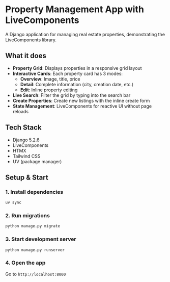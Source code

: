 # Property Management App with LiveComponents

A Django application for managing real estate properties, demonstrating the LiveComponents library.

## What it does

- **Property Grid**: Displays properties in a responsive grid layout
- **Interactive Cards**: Each property card has 3 modes:
  - **Overview**: Image, title, price
  - **Detail**: Complete information (city, creation date, etc.)
  - **Edit**: Inline property editing
- **Live Search**: Filter the grid by typing into the search bar 
- **Create Properties**: Create new listings with the inline create form
- **State Management**: LiveComponents for reactive UI without page reloads

## Tech Stack

- Django 5.2.6
- LiveComponents 
- HTMX 
- Tailwind CSS 
- UV (package manager)

## Setup & Start

### 1. Install dependencies
```bash
uv sync
```

### 2. Run migrations
```bash
python manage.py migrate
```

### 3. Start development server
```bash
python manage.py runserver
```

### 4. Open the app
Go to `http://localhost:8000`

